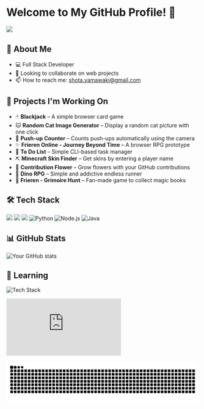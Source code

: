 # Welcome to My GitHub Profile! 👋

![](./name.gif)


## 🚀 About Me
- 💻 Full Stack Developer
- 👯 Looking to collaborate on web projects
- 📫 How to reach me: shota.yamawaki@gmail.com

## 🌱 Projects I'm Working On

- 🃏 **Blackjack** – A simple browser card game  
- 🐱 **Random Cat Image Generator** – Display a random cat picture with one click  
- 💪 **Push-up Counter** – Counts push-ups automatically using the camera  
- ✨ **Frieren Online - Journey Beyond Time** – A browser RPG prototype  
- 📝 **To Do List** – Simple CLI-based task manager  
- ⛏️ **Minecraft Skin Finder** – Get skins by entering a player name  
- 🌸 **Contribution Flower** – Grow flowers with your GitHub contributions  
- 🦖 **Dino RPG** – Simple and addictive endless runner
- 📜 **Frieren - Grimoire Hunt** – Fan-made game to collect magic books  


## 🛠️ Tech Stack

<p>
  <img src="https://img.shields.io/badge/HTML5-E34F26?style=for-the-badge&logo=html5&logoColor=white">
  <img src="https://img.shields.io/badge/CSS3-1572B6?style=for-the-badge&logo=css3&logoColor=white">
  <img src="https://img.shields.io/badge/JavaScript-F7DF1E?style=for-the-badge&logo=javascript&logoColor=black">
  <img src="https://img.shields.io/badge/Python-3776AB?style=for-the-badge&logo=python&logoColor=white" alt="Python">
  <img src="https://img.shields.io/badge/Node.js-339933?style=for-the-badge&logo=node.js&logoColor=white" alt="Node.js">
  <img src="https://img.shields.io/badge/Java-007396?style=for-the-badge&logo=java&logoColor=white" alt="Java">
</p>


## 📊 GitHub Stats
![Your GitHub stats](https://github-readme-stats.vercel.app/api?username=imshota1009&show_icons=true&theme=radical)

## 🌱 Learning 
![Tech Stack](https://skillicons.dev/icons?i=c,java,python,javascript,html,css)

![](https://github-stats-evirunurm.vercel.app/api/languages.js?username=imshota1009)

![](https://raw.githubusercontent.com/imshota1009/imshota1009/output/github-contribution-grid-snake.svg)


